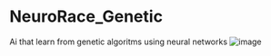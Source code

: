 # NeuroRace_Genetic
Ai that learn from genetic algoritms using neural networks
![image](https://user-images.githubusercontent.com/94182561/168117125-f90bbf02-1391-4084-8059-fdd74dd3e00f.png)
